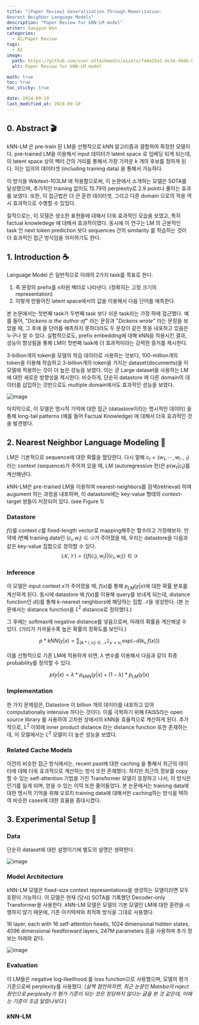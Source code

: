 ```yaml
---
title: "[Paper Review] Generalization Through Memorization:
Nearest Neighbor Language Models"
description: "Paper Review for kNN-LM model"
writer: Sangyun Won
categories:
  - AI/Paper Review
tags:
  - AI
image:
  path: https://github.com/user-attachments/assets/f44a25a1-dc34-46d6-b024-8a1a881f5953
  alt: Paper Review for kNN-LM model

math: true
toc: true
toc_sticky: true

date: 2024-09-10
last_modified_at: 2024-09-10
---
```



## 0. Abstract 🎬

kNN-LM 은 pre-train 된 LM을 선형적으로 kNN 알고리즘과 결합하여 확장한 모델이다. pre-trained LM을 이용해서 input 데이터가 latent space 로 임베딩 되게 되는데, 이 latent space 상의 벡터 간의 거리를 통해서 가장 가까운 k 개의 후보를 정하게 된다. 이는 임의의 데이터셋 (including training data) 을 통해서 가능하다.

이 방식을 Wikitext-103LM 에 적용함으로써, 이 논문에서 소개하는 모델은 SOTA를 달성했으며, 추가적인 training 없이도 15.79의 perplexity로 2.9 point나 줄이는 효과를 보였다. 또한, 이 접근법은 더 큰 훈련 데이터셋, 그리고 다른 domain 으로의 적용 역시 효과적으로 수행할 수 있었다.

질적으로는, 이 모델은 생소한 표현들에 대해서 더욱 효과적인 모습을 보였고, 특히 factual knowledege 에 대해서 효과적이였다. 동시에 이 연구는 LM 의 근본적인 task 인 next token prediction 보다 sequences 간의 similarity 를 학습하는 것이 더 효과적인 접근 방식임을 의미하기도 한다.

## 1. Introduction ☕️

Language Model 은 일반적으로 아래의 2가지 task를 목표로 한다.

1. 즉 문장의 prefix를 n차원 벡터로 나타낸다. (정확히는 고정 크기의 representation)
2. 이렇게 만들어진 latent space에서의 값을 이용해서 다음 단어를 예측한다.

본 논문에서는 첫번째 task가 두번째 task 보다 쉬운 task라는 가정 하에 접근했다. 예를 들어, "_Dickens is the author of_" 라는 문장과 "_Dickens wrote_" 라는 문장을 보았을 때, 그 후에 올 단어를 예측하지 못하더라도 두 문장이 같은 뜻을 내포하고 있음은 누구나 알 수 있다. 실험적으로도, prefix embedding에 대해 kNN을 적용시킨 결과, 성능이 향상됨을 통해 LM이 첫번째 task에 더 효과적이라는 강력한 증거를 제시한다.

3-billion개의 token을 모델의 학습 데이터로 사용하는 것보다, 100-million개의 token을 이용해 학습하고 3-billion개의 token을 가지는 dataset(documents)을 이 모델에 적용하는 것이 더 높은 성능을 보였다. 이는 곧 Large dataset을 사용하는 LM에 대한 새로운 방향성을 제시한다. 비슷하게, 단순히 datastore 에 다른 domain의 데이터를 삽입하는 것만으로도 multiple domain에서도 효과적인 성능을 보였다.

![image](https://github.com/user-attachments/assets/f44a25a1-dc34-46d6-b024-8a1a881f5953)

마지막으로, 이 모델은 명시적 기억에 대한 접근 (datastore이라는 명시적인 데이터) 을 통해 long-tail patterns (예를 들어 Factual Knowledge) 에 대해서 더욱 효과적인 것을 발견했다.

## 2. Nearest Neighbor Language Modeling 🧐

LM은 기본적으로 sequence에 대한 확률을 할당한다. 다시 말해 $c_t = (w_1, \cdots , w_{t-1})$ 라는 context (sequence)가 주어져 있을 때, LM (autoregressive 한)은 $p(w_t|c_t)$를 계산해낸다.

*k*NN-LM은 pre-trained LM을 이용하여 nearest-neighbors를 검색(retrieval) 하여 augument 하는 과정을 내포하며, 이 datastore에는 key-value 형태의 context-target 쌍들이 저장되어 있다. (see Figure 1)

### Datastore

$f()$를 context $c$를 fixed-length vector로 mapping해주는 함수라고 가정해보자. 만약에 i번째 training data인 $(c_i, w_i) \in \mathcal{D}$가 주어졌을 때, 우리는 datastore을 다음과 같은 key-value 집합으로 정의할 수 있다.
$$(\mathcal{K}, \mathcal{V}) = \{(f(c_i), w_i)|(c_i, w_i)\} \in \mathcal{D}$$

### Inference

이 모델은 input context $x$가 주어졌을 때, $f(x)$를 통해 $p_{LM}(y|x)$에 대한 확률 분포를 계산하게 된다. 동시에 datastore 에 $f(x)$를 이용해 query를 보내게 되는데, distance function인 $d()$를 통해 k-nearest neighbors에 해당하는 집합 $\mathcal{N}$을 생성한다. (본 논문에서는 distance function을 $L^2$ distance로 정의했다.)

그 후에는 softmax에 negative distance를 넣음으로써, 아래의 확률을 계산해낼 수 있다. (거리가 가까울수록 높은 확률의 정확도를 보인다.)

$$
p*{kNN}(y|x) \propto \sum_{(k*i, v_i) \in \mathcal{N}}{\mathbb{1}_{y=v_i} \, exp(-d(k_i, f(x)))}
$$

이를 선형적으로 기존 LM에 적용하게 되면, $\lambda$ 변수를 이용해서 다음과 같이 최종 probability를 정의할 수 있다.

$$p(y|x) = \lambda * p_{kNN}(y|x) + (1 - \lambda) * p_{LM}(y|x)$$

### Implementation

한 가지 문제점은, Datastore 이 billion 개의 데이터를 내포하고 있어 computationally intensive 하다는 것이다. 이를 극복하기 위해 FAISS라는 open source library 를 사용하여 고차원 상에서의 kNN을 효율적으로 계산하게 된다. 추가적으로, $L^2$ 이외에 inner product distance 라는 distance function 또한 존재하는데, 이 모델에서는 $L^2$ 모델이 더 높은 성능을 보였다.

### Related Cache Models

이전의 비슷한 접근 방식에서는, recent past에 대한 caching 을 통해서 최근의 데이터에 대해 더욱 효과적으로 계산하는 방식 또한 존재했다. 하지만 최근의 정보를 copy할 수 있는 self-attention 기법을 가진 Transformer 모델이 등장하고 나서, 이 방식은 인기를 잃게 되며, 얻을 수 있는 이익 또한 줄어들었다. 본 논문에서는 training data에 대한 명시적 기억을 위해 오로지 training data에 대해서만 caching하는 방식을 택하여 비슷한 cases에 대한 효율을 증대시켰다.

## 3. Experimental Setup 🥽

### Data

단순히 dataset에 대한 설명이기에 별도의 설명은 생략한다.

![image](https://github.com/user-attachments/assets/61a7608f-8383-4799-b01c-fdd0bd523ff9)

### Model Architecture

*k*NN-LM 모델은 fixed-size context representations을 생성하는 모델이라면 모두 호환이 가능하다. 이 모델은 현재 (당시) SOTA를 기록했던 Decoder-only Transformer을 사용한다. *k*NN-LM 모델은 모델의 기본 모델인 LM에 대한 훈련을 시행하지 않기 때문에, 기존 아키텍쳐와 최적화 방식을 그대로 사용했다.

16 layer, each with 16 self-attention heads, 1024 dimensional hidden states, 4096 dimensional feedforward layers, 247M parameters 등을 사용하며 추가 정보는 아래와 같다.

![image](https://github.com/user-attachments/assets/0389fbaa-e033-4f79-9977-b2956de075fd)

### Evaluation

이 LM들은 negative log-likelihood 를 loss function으로 사용했으며, 모델의 평가 기준으로써 perplexity를 사용했다. (_살짝 첨언하자면, 최근 논문인 Mamba의 reject 원인으로 perplexity가 평가 기준이 되는 것은 정당하지 않다는 글을 본 것 같은데, 이때는 기준이 조금 달랐나보다._)

### *k*NN-LM
